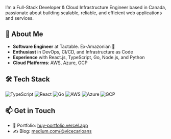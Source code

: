 I’m a Full-Stack Developer & Cloud Infrastructure Engineer based in Canada, passionate about building scalable, reliable, and efficient web applications and services.

## 🚀 About Me
- **Software Engineer** at Tactable. Ex-Amazonian 🍌
- **Enthusiast** in DevOps, CI/CD, and Infrastructure as Code  
- **Experience** with React.js, TypeScript, Go, Node.js, and Python  
- **Cloud Platforms**: AWS, Azure, GCP  

## 🛠️ Tech Stack
![TypeScript](https://img.shields.io/badge/-TypeScript-3178C6?logo=typescript&logoColor=white)  ![React](https://img.shields.io/badge/-React-20232A?logo=react&logoColor=61DAFB)  ![Go](https://img.shields.io/badge/-Go-00ADD8?logo=go&logoColor=white)  ![AWS](https://img.shields.io/badge/-AWS-232F3E?logo=amazonaws&logoColor=white)  ![Azure](https://img.shields.io/badge/-Azure-0089D6?logo=microsoftazure&logoColor=white)  ![GCP](https://img.shields.io/badge/-GCP-F9AB00?logo=googlecloud&logoColor=white)  

## 📫 Get in Touch
- 🔗 Portfolio: [huy-portfolio.vercel.app](https://huy-portfolio.vercel.app)  
- ✍️ Blog: [medium.com/@vicecarloans](https://medium.com/@vicecarloans)  
